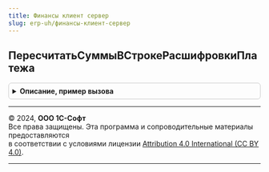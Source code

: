 ```yaml
---
title: Финансы клиент сервер
slug: erp-uh/финансы-клиент-сервер
---
```



## ПересчитатьСуммыВСтрокеРасшифровкиПлатежа
<details style="margin: 1em 0; padding: 0.5em; border: 1px solid #ccc; border-radius: 6px;">

<summary style="font-weight: bold; cursor: pointer;">Описание, пример вызова</summary>

```bsl

// Процедура пересчитывает сумму в строке табличной части "Расшифровка платежа" при изменении суммы в шапке документа.
//
// Параметры:
//	Объект - ДанныеФормыСтруктура, ДокументОбъект - Текущий документ
//	СуммаДокумента - Число - Сумма документа
//	УдалятьЕдинственнуюСтроку - Булево - Признак удаления строки
//
Процедура ПересчитатьСуммыВСтрокеРасшифровкиПлатежа(Объект, СуммаДокумента, УдалятьЕдинственнуюСтроку = Истина) Экспорт
```

Пример вызова
```bsl
ФинансыКлиентСервер.ПересчитатьСуммыВСтрокеРасшифровкиПлатежа(Объект, СуммаДокумента, УдалятьЕдинственнуюСтроку);
```
</details>

---

© 2024, **ООО 1С-Софт**  
Все права защищены. Эта программа и сопроводительные материалы предоставляются  
в соответствии с условиями лицензии [Attribution 4.0 International (CC BY 4.0)](https://creativecommons.org/licenses/by/4.0/legalcode).

---
